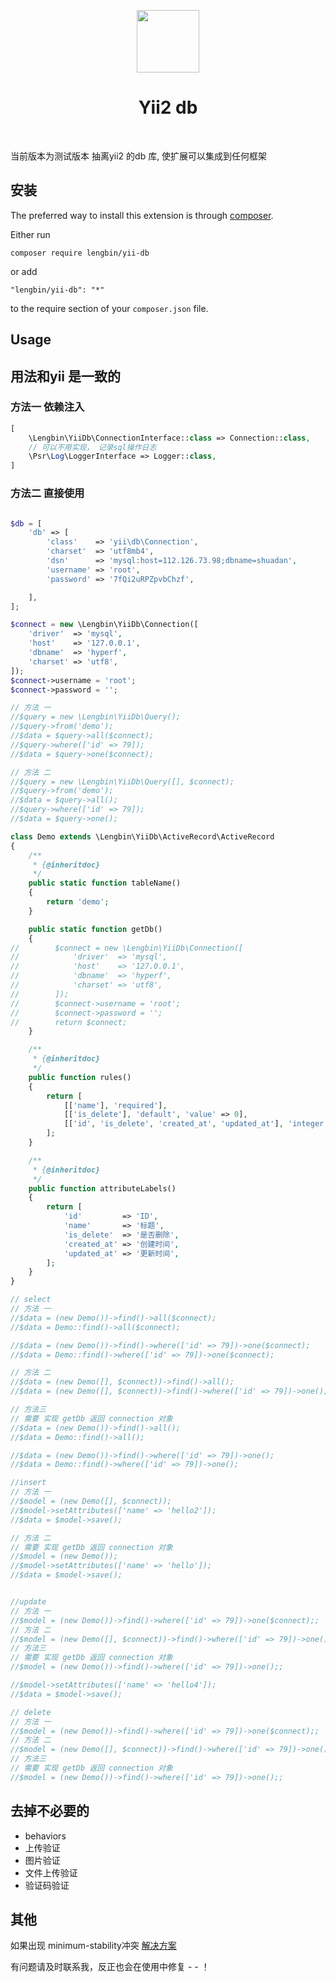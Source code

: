 <p align="center">
    <a href="https://github.com/yiisoft" target="_blank">
        <img src="https://avatars0.githubusercontent.com/u/993323" height="100px">
    </a>
    <h1 align="center">Yii2 db</h1>
    <br>
</p>

当前版本为测试版本
抽离yii2 的db 库, 使扩展可以集成到任何框架

安装
------------

The preferred way to install this extension is through [composer](http://getcomposer.org/download/).

Either run

```
composer require lengbin/yii-db
```

or add

```
"lengbin/yii-db": "*"
```
to the require section of your `composer.json` file.




Usage
-----

## 用法和yii 是一致的

### 方法一 依赖注入

```php
[
    \Lengbin\YiiDb\ConnectionInterface::class => Connection::class,
    // 可以不用实现， 记录sql操作日志
    \Psr\Log\LoggerInterface => Logger::class, 
]

```


### 方法二 直接使用

```php

$db = [
    'db' => [
        'class'    => 'yii\db\Connection',
        'charset'  => 'utf8mb4',
        'dsn'      => 'mysql:host=112.126.73.98;dbname=shuadan',
        'username' => 'root',
        'password' => '7fQi2uRPZpvbChzf',

    ],
];

$connect = new \Lengbin\YiiDb\Connection([
    'driver'  => 'mysql',
    'host'    => '127.0.0.1',
    'dbname'  => 'hyperf',
    'charset' => 'utf8',
]);
$connect->username = 'root';
$connect->password = '';

// 方法 一
//$query = new \Lengbin\YiiDb\Query();
//$query->from('demo');
//$data = $query->all($connect);
//$query->where(['id' => 79]);
//$data = $query->one($connect);

// 方法 二
//$query = new \Lengbin\YiiDb\Query([], $connect);
//$query->from('demo');
//$data = $query->all();
//$query->where(['id' => 79]);
//$data = $query->one();

class Demo extends \Lengbin\YiiDb\ActiveRecord\ActiveRecord
{
    /**
     * {@inheritdoc}
     */
    public static function tableName()
    {
        return 'demo';
    }

    public static function getDb()
    {
//        $connect = new \Lengbin\YiiDb\Connection([
//            'driver'  => 'mysql',
//            'host'    => '127.0.0.1',
//            'dbname'  => 'hyperf',
//            'charset' => 'utf8',
//        ]);
//        $connect->username = 'root';
//        $connect->password = '';
//        return $connect;
    }

    /**
     * {@inheritdoc}
     */
    public function rules()
    {
        return [
            [['name'], 'required'],
            [['is_delete'], 'default', 'value' => 0],
            [['id', 'is_delete', 'created_at', 'updated_at'], 'integer'],
        ];
    }

    /**
     * {@inheritdoc}
     */
    public function attributeLabels()
    {
        return [
            'id'         => 'ID',
            'name'       => '标题',
            'is_delete'  => '是否删除',
            'created_at' => '创建时间',
            'updated_at' => '更新时间',
        ];
    }
}

// select
// 方法 一
//$data = (new Demo())->find()->all($connect);
//$data = Demo::find()->all($connect);

//$data = (new Demo())->find()->where(['id' => 79])->one($connect);
//$data = Demo::find()->where(['id' => 79])->one($connect);

// 方法 二
//$data = (new Demo([], $connect))->find()->all();
//$data = (new Demo([], $connect))->find()->where(['id' => 79])->one();

// 方法三
// 需要 实现 getDb 返回 connection 对象
//$data = (new Demo())->find()->all();
//$data = Demo::find()->all();

//$data = (new Demo())->find()->where(['id' => 79])->one();
//$data = Demo::find()->where(['id' => 79])->one();

//insert
// 方法 一
//$model = (new Demo([], $connect));
//$model->setAttributes(['name' => 'hello2']);
//$data = $model->save();

// 方法 二
// 需要 实现 getDb 返回 connection 对象
//$model = (new Demo());
//$model->setAttributes(['name' => 'hello']);
//$data = $model->save();


//update
// 方法 一
//$model = (new Demo())->find()->where(['id' => 79])->one($connect);;
// 方法 二
//$model = (new Demo([], $connect))->find()->where(['id' => 79])->one();
// 方法三
// 需要 实现 getDb 返回 connection 对象
//$model = (new Demo())->find()->where(['id' => 79])->one();;

//$model->setAttributes(['name' => 'hello4']);
//$data = $model->save();

// delete
// 方法 一
//$model = (new Demo())->find()->where(['id' => 79])->one($connect);;
// 方法 二
//$model = (new Demo([], $connect))->find()->where(['id' => 79])->one();
// 方法三
// 需要 实现 getDb 返回 connection 对象
//$model = (new Demo())->find()->where(['id' => 79])->one();;

```



去掉不必要的
----
- behaviors
- 上传验证
- 图片验证
- 文件上传验证
- 验证码验证


其他
----

如果出现 minimum-stability冲突 [解决方案](https://blog.csdn.net/qq_32642039/article/details/78292685)


有问题请及时联系我，反正也会在使用中修复 - - ！


